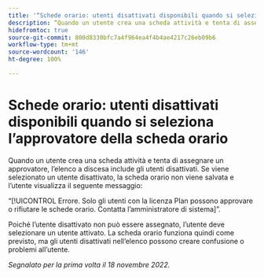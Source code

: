 ```yaml
---
title: '“Schede orario: utenti disattivati disponibili quando si seleziona l’approvatore della scheda orario”'
description: “Quando un utente crea una scheda attività e tenta di assegnare un approvatore, l’elenco a discesa include gli utenti disattivati. Se viene selezionato un utente disattivato, la scheda orario non viene salvata e l’utente visualizza un messaggio di errore”.
hidefromtoc: true
source-git-commit: 800d8330bfc7a4f964ea4f4b4ae4217c26eb09b6
workflow-type: tm+mt
source-wordcount: '146'
ht-degree: 100%

---
```



# Schede orario: utenti disattivati disponibili quando si seleziona l’approvatore della scheda orario

<!--
>[!NOTE]
>
>This issue was fixed on December 1, 2022.
-->

Quando un utente crea una scheda attività e tenta di assegnare un approvatore, l’elenco a discesa include gli utenti disattivati. Se viene selezionato un utente disattivato, la scheda orario non viene salvata e l’utente visualizza il seguente messaggio:

“[!UICONTROL Errore. Solo gli utenti con la licenza Plan possono approvare o rifiutare le schede orario. Contatta l’amministratore di sistema]”.

Poiché l’utente disattivato non può essere assegnato, l’utente deve selezionare un utente attivato. La scheda orario funziona quindi come previsto, ma gli utenti disattivati nell’elenco possono creare confusione o problemi all’utente.

_Segnalato per la prima volta il 18 novembre 2022._



